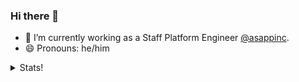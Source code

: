 ### Hi there 👋

- 🔭 I’m currently working as a Staff Platform Engineer [@asappinc](https://github.com/asappinc).
- 😄 Pronouns: he/him

<details>
  <summary>Stats!</summary>
  [![Anurag's GitHub stats](https://github-readme-stats.vercel.app/api?username=ivanklee86&count_private=true&show_icons=true&theme=radical)](https://github.com/anuraghazra/github-readme-stats)
</details>
